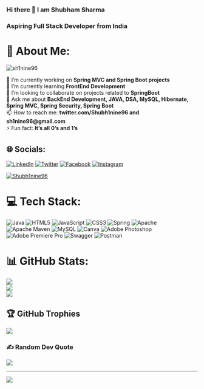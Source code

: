 ### Hi there 👋 I am Shubham Sharma
### Aspiring Full Stack Developer from India

# 💫 About Me:
<p align="left"> <img src="https://komarev.com/ghpvc/?username=sh1nine96&label=Profile%20views&color=0e75b6&style=flat" alt="sh1nine96" /> </p>
 🔭 I’m currently working on <b>Spring MVC and Spring Boot projects</b><br>🌱 I’m currently learning <b>FrontEnd Development</b><br>👯 I’m looking to collaborate on projects related to <b>SpringBoot</b><br>💬 Ask me about <b>BackEnd Development, JAVA, DSA, MySQL, Hibernate, Spring MVC, Spring Security, Spring Boot</b><br> 📫 How to reach me: <b>twitter.com/Shubh1nine96 and sh1nine96@gmail.com</b><br>⚡ Fun fact: <b>It’s all 0’s and 1’s</b>


## 🌐 Socials:
[![LinkedIn](https://img.shields.io/badge/LinkedIn-%230077B5.svg?logo=linkedin&logoColor=white)](https://linkedin.com/in/shubham-sharma-812768194/) [![Twitter](https://img.shields.io/badge/Twitter-%231DA1F2.svg?logo=Twitter&logoColor=white)](https://twitter.com/Shubh1nine96) 
[![Facebook](https://img.shields.io/badge/Facebook-%231877F2.svg?logo=Facebook&logoColor=white)](https://facebook.com/eshinesh) [![Instagram](https://img.shields.io/badge/Instagram-%23E4405F.svg?logo=Instagram&logoColor=white)](https://instagram.com/hodlkarona) <br/>
<p align="left"> <a href="https://twitter.com/Shubh1nine96" target="blank"><img src="https://img.shields.io/twitter/follow/Shubh1nine96?logo=twitter&style=for-the-badge" alt="Shubh1nine96" /></a> </p>

# 💻 Tech Stack:
![Java](https://img.shields.io/badge/java-%23ED8B00.svg?style=for-the-badge&logo=java&logoColor=white) ![HTML5](https://img.shields.io/badge/html5-%23E34F26.svg?style=for-the-badge&logo=html5&logoColor=white) ![JavaScript](https://img.shields.io/badge/javascript-%23323330.svg?style=for-the-badge&logo=javascript&logoColor=%23F7DF1E) ![CSS3](https://img.shields.io/badge/css3-%231572B6.svg?style=for-the-badge&logo=css3&logoColor=white) ![Spring](https://img.shields.io/badge/spring-%236DB33F.svg?style=for-the-badge&logo=spring&logoColor=white) ![Apache](https://img.shields.io/badge/apache-%23D42029.svg?style=for-the-badge&logo=apache&logoColor=white) ![Apache Maven](https://img.shields.io/badge/Apache%20Maven-C71A36?style=for-the-badge&logo=Apache%20Maven&logoColor=white) ![MySQL](https://img.shields.io/badge/mysql-%2300f.svg?style=for-the-badge&logo=mysql&logoColor=white) ![Canva](https://img.shields.io/badge/Canva-%2300C4CC.svg?style=for-the-badge&logo=Canva&logoColor=white) ![Adobe Photoshop](https://img.shields.io/badge/adobephotoshop-%2331A8FF.svg?style=for-the-badge&logo=adobephotoshop&logoColor=white) ![Adobe Premiere Pro](https://img.shields.io/badge/Adobe%20Premiere%20Pro-9999FF.svg?style=for-the-badge&logo=Adobe%20Premiere%20Pro&logoColor=white) ![Swagger](https://img.shields.io/badge/-Swagger-%23Clojure?style=for-the-badge&logo=swagger&logoColor=white) ![Postman](https://img.shields.io/badge/Postman-FF6C37?style=for-the-badge&logo=postman&logoColor=white)

# 📊 GitHub Stats:
![](https://github-readme-stats.vercel.app/api?username=sh1nine96&theme=dark&hide_border=false&include_all_commits=true&count_private=false)<br/>
![](https://github-readme-streak-stats.herokuapp.com/?user=sh1nine96&theme=dark&hide_border=false)<br/>
![](https://github-readme-stats.vercel.app/api/top-langs/?username=sh1nine96&theme=dark&hide_border=false&include_all_commits=true&count_private=false&layout=compact)

## 🏆 GitHub Trophies
![](https://github-profile-trophy.vercel.app/?username=sh1nine96&theme=radical&no-frame=false&no-bg=false&margin-w=4)

### ✍️ Random Dev Quote
![](https://quotes-github-readme.vercel.app/api?type=horizontal&theme=radical)

---
[![](https://visitcount.itsvg.in/api?id=sh1nine96&icon=0&color=0)](https://visitcount.itsvg.in)


<!--
**sh1nine96/sh1nine96** is a ✨ _special_ ✨ repository because its `README.md` (this file) appears on your GitHub profile.

Here are some ideas to get you started:

- 🔭 I’m currently working on ...
- 🌱 I’m currently learning ...
- 👯 I’m looking to collaborate on ...
- 🤔 I’m looking for help with ...
- 💬 Ask me about ...
- 📫 How to reach me: ...
- 😄 Pronouns: ...
- ⚡ Fun fact: ...
-->
